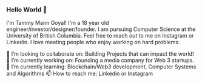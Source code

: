### Hello World 👋

<!--
**tammymg1/tammymg1** is a ✨ _special_ ✨ repository because its `README.md` (this file) appears on your GitHub profile.

Here are some ideas to get you started:

- ⚡ Fun fact: ...
-->

I'm Tammy Mann Goyal! I'm a 18 year old engineer/investor/designer/founder. I am pursuing Computer Science at the University of British Columbia. Feel free to reach out to me on Instagram  or Linkedin. I love meeting people who enjoy working on hard problems.

👯 I’m looking to collaborate on: Building Projects that can impact the world!
🔭 I’m currently working on: Founding a media company for Web 3 startups.
🌱 I’m currently learning: Blockchain/Web3 development, Computer Systems and Algorithms
📫 How to reach me: Linkedin or Instagram
